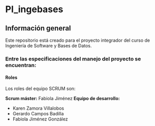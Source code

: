 # PI_ingebases



## Información general

Este repositorio está creado para el proyecto integrador del curso de Ingeniería de Software y Bases de Datos.

### Entre las especificaciones del manejo del proyecto se encuentran: 

#### Roles

Los roles del equipo SCRUM son:

**Scrum máster:** 
Fabiola Jiménez
**Equipo de desarrollo:**
- Karen Zamora Villalobos
- Gerardo Campos Badilla 
- Fabiola Jiménez González

